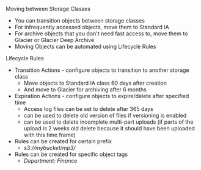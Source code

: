 Moving between Storage Classes
- You can transition objects between storage classes
- For infrequently accessed objects, move them to Standard IA
- For archive objects that you don't need fast access to, move them to Glacier or Glacier Deep Archive
- Moving Objects can be automated using Lifecycle Rules

Lifecycle Rules
- Transition Actions - configure objects to transition to another storage class
	- Move objects to Standard IA class 60 days after creation
	- And move to Glacier for archiving after 6 months
- Expiration Actions - configure objects to expire/delete after specified time
	- Access log files can be set to delete after 365 days
	- can be used to delete old version of files if versioning is enabled
	- can be used to delete incomplete multi-part uploads (if parts of the upload is 2 weeks old delete because it should have been uploaded with this time frame)
- Rules can be created for certain prefix
	- s3:*//mybucket/mp3/*
- Rules can be created for specific object tags
	- *Department: Finance*